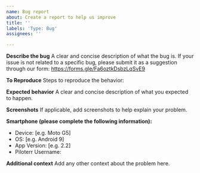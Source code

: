```yaml
---
name: Bug report
about: Create a report to help us improve
title: ''
labels: 'Type: Bug'
assignees: ''

---
```


**Describe the bug**
A clear and concise description of what the bug is. If your issue is not related to a specific bug, please submit it as a suggestion through our form: https://forms.gle/Fa6oztkDsbzLqSvE9

**To Reproduce**
Steps to reproduce the behavior:


**Expected behavior**
A clear and concise description of what you expected to happen.

**Screenshots**
If applicable, add screenshots to help explain your problem.

**Smartphone (please complete the following information):**
 - Device: [e.g. Moto G5]
 - OS: [e.g. Android 9]
 - App Version: [e.g. 2.2]
 - Piloterr Username:

**Additional context**
Add any other context about the problem here.
